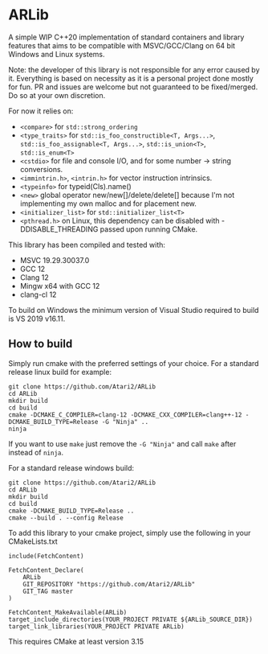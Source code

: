 # ARLib

A simple WIP C++20 implementation of standard containers and library features that aims to be compatible with MSVC/GCC/Clang on 64 bit Windows and Linux systems.

Note: the developer of this library is not responsible for any error caused by it. Everything is based on necessity as it is a personal project done mostly for fun. PR and issues are welcome but not guaranteed to be fixed/merged. Do so at your own discretion.

For now it relies on:

- `<compare>` for `std::strong_ordering`
- `<type_traits>` for `std::is_foo_constructible<T, Args...>`, `std::is_foo_assignable<T, Args...>`, `std::is_union<T>`, `std::is_enum<T>`
- `<cstdio>` for file and console I/O, and for some number -> string conversions.
- `<immintrin.h>`, `<intrin.h>` for vector instruction intrinsics.
- `<typeinfo>` for typeid(Cls).name()
- `<new>` global operator new/new[\]/delete/delete[\] because I'm not implementing my own malloc and for placement new.
- `<initializer_list>` for `std::initializer_list<T>`
- `<pthread.h>` on Linux, this dependency can be disabled with -DDISABLE_THREADING passed upon running CMake.

This library has been compiled and tested with:

- MSVC 19.29.30037.0
- GCC 12
- Clang 12
- Mingw x64 with GCC 12
- clang-cl 12

To build on Windows the minimum version of Visual Studio required to build is VS 2019 v16.11.

## How to build

Simply run cmake with the preferred settings of your choice.
For a standard release linux build for example:

```
git clone https://github.com/Atari2/ARLib
cd ARLib
mkdir build
cd build
cmake -DCMAKE_C_COMPILER=clang-12 -DCMAKE_CXX_COMPILER=clang++-12 -DCMAKE_BUILD_TYPE=Release -G "Ninja" ..
ninja
```

If you want to use `make` just remove the `-G "Ninja"` and call `make` after instead of `ninja`.

For a standard release windows build:

```
git clone https://github.com/Atari2/ARLib
cd ARLib
mkdir build
cd build
cmake -DCMAKE_BUILD_TYPE=Release ..
cmake --build . --config Release
```

To add this library to your cmake project, simply use the following in your CMakeLists.txt

```
include(FetchContent)

FetchContent_Declare(
	ARLib
	GIT_REPOSITORY "https://github.com/Atari2/ARLib"
	GIT_TAG master
)

FetchContent_MakeAvailable(ARLib)
target_include_directories(YOUR_PROJECT PRIVATE ${ARLib_SOURCE_DIR})
target_link_libraries(YOUR_PROJECT PRIVATE ARLib)
```

This requires CMake at least version 3.15
